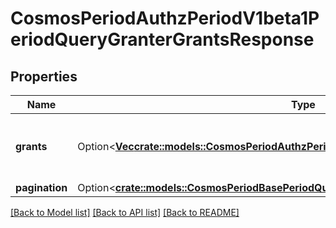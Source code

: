 # CosmosPeriodAuthzPeriodV1beta1PeriodQueryGranterGrantsResponse

## Properties

Name | Type | Description | Notes
------------ | ------------- | ------------- | -------------
**grants** | Option<[**Vec<crate::models::CosmosPeriodAuthzPeriodV1beta1PeriodGrantAuthorization>**](cosmos.authz.v1beta1.GrantAuthorization.md)> | grants is a list of grants granted by the granter. | [optional]
**pagination** | Option<[**crate::models::CosmosPeriodBasePeriodQueryPeriodV1beta1PeriodPageResponse**](cosmos.base.query.v1beta1.PageResponse.md)> |  | [optional]

[[Back to Model list]](../README.md#documentation-for-models) [[Back to API list]](../README.md#documentation-for-api-endpoints) [[Back to README]](../README.md)



